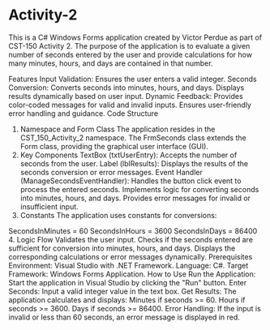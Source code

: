 # Activity-2

This is a C# Windows Forms application created by Victor Perdue as part of CST-150 Activity 2. The purpose of the application is to evaluate a given number of seconds entered by the user and provide calculations for how many minutes, hours, and days are contained in that number.

Features
Input Validation: Ensures the user enters a valid integer.
Seconds Conversion:
Converts seconds into minutes, hours, and days.
Displays results dynamically based on user input.
Dynamic Feedback:
Provides color-coded messages for valid and invalid inputs.
Ensures user-friendly error handling and guidance.
Code Structure
1. Namespace and Form Class
The application resides in the CST_150_Activity_2 namespace.
The FrmSeconds class extends the Form class, providing the graphical user interface (GUI).
2. Key Components
TextBox (txtUserEntry): Accepts the number of seconds from the user.
Label (lblResults): Displays the results of the seconds conversion or error messages.
Event Handler (ManageSecondsEventHandler):
Handles the button click event to process the entered seconds.
Implements logic for converting seconds into minutes, hours, and days.
Provides error messages for invalid or insufficient input.
3. Constants
The application uses constants for conversions:

SecondsInMinutes = 60
SecondsInHours = 3600
SecondsInDays = 86400
4. Logic Flow
Validates the user input.
Checks if the seconds entered are sufficient for conversion into minutes, hours, and days.
Displays the corresponding calculations or error messages dynamically.
Prerequisites
Environment: Visual Studio with .NET Framework.
Language: C#.
Target Framework: Windows Forms Application.
How to Use
Run the Application: Start the application in Visual Studio by clicking the "Run" button.
Enter Seconds: Input a valid integer value in the text box.
Get Results:
The application calculates and displays:
Minutes if seconds >= 60.
Hours if seconds >= 3600.
Days if seconds >= 86400.
Error Handling:
If the input is invalid or less than 60 seconds, an error message is displayed in red.
